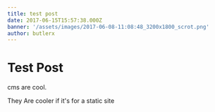 ```yaml
---
title: test post
date: 2017-06-15T15:57:38.000Z
banner: '/assets/images/2017-06-08-11:08:48_3200x1800_scrot.png'
author: butlerx
---
```

# Test Post 

cms are cool.

They Are cooler if it's for a static site

